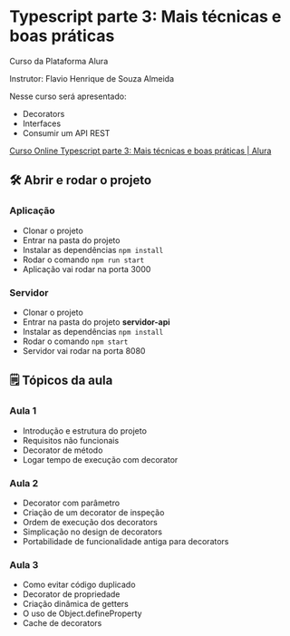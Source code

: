# Typescript parte 3: Mais técnicas e boas práticas

Curso da Plataforma Alura

Instrutor: Flavio Henrique de Souza Almeida

Nesse curso será apresentado:

- Decorators
- Interfaces
- Consumir um API REST

[Curso Online Typescript parte 3: Mais técnicas e boas práticas | Alura](https://cursos.alura.com.br/course/typescript-tecnicas-boas-praticas)

## 🛠️ Abrir e rodar o projeto

### Aplicação

- Clonar o projeto
- Entrar na pasta do projeto
- Instalar as dependências `npm install`
- Rodar o comando `npm run start`
- Aplicação vai rodar na porta 3000

### Servidor

- Clonar o projeto
- Entrar na pasta do projeto **servidor-api**
- Instalar as dependências `npm install`
- Rodar o comando `npm start`
- Servidor vai rodar na porta 8080

## 🗒️ Tópicos da aula

### Aula 1

- Introdução e estrutura do projeto
- Requisitos não funcionais
- Decorator de método
- Logar tempo de execução com decorator

### Aula 2

- Decorator com parâmetro
- Criação de um decorator de inspeção
- Ordem de execução dos decorators
- Simplicação no design de decorators
- Portabilidade de funcionalidade antiga para decorators
### Aula 3

- Como evitar código duplicado
- Decorator de propriedade
- Criação dinâmica de getters
- O uso de Object.defineProperty
- Cache de decorators